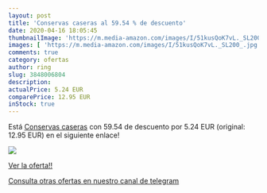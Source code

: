 ```yaml
---
layout: post
title: 'Conservas caseras al 59.54 % de descuento'
date: 2020-04-16 18:05:45
thumbnailImage: 'https://m.media-amazon.com/images/I/51kusQoK7vL._SL200_.jpg'
images: [ 'https://m.media-amazon.com/images/I/51kusQoK7vL._SL200_.jpg' ]
comments: true
category: ofertas
author: ring
slug: 3848006804
description:
actualPrice: 5.24 EUR
comparePrice: 12.95 EUR
inStock: true
---
```


Está [Conservas caseras](https://www.amazon.com/dp/3848006804/?tag=redken08-20) con 59.54 de descuento por 5.24 EUR (original: 12.95 EUR) en el siguiente enlace!

[![](https://m.media-amazon.com/images/I/51kusQoK7vL._SL200_.jpg)](https://www.amazon.com/dp/3848006804/?tag=redken08-20)

[Ver la oferta!!](https://www.amazon.com/dp/3848006804/?tag=redken08-20)

[Consulta otras ofertas en nuestro canal de telegram](https://t.me/s/ofertas25)
